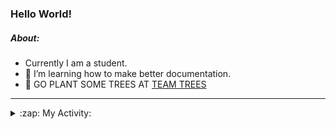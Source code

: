 ### Hello World!

##### About:
- Currently I am a student.
- 🌱 I’m learning how to make better documentation.
- 🌱 GO PLANT SOME TREES AT [TEAM TREES](https://teamtrees.org/)

---
<details>
  <summary>:zap: My Activity:</summary>
  
<!--START_SECTION:waka-->
![Code Time](http://img.shields.io/badge/Code%20Time-1%2C152%20hrs%2043%20mins-blue)

**I'm a Night 🦉** 

```text
🌞 Morning                1426 commits        ██░░░░░░░░░░░░░░░░░░░░░░░   09.18 % 
🌆 Daytime                5513 commits        █████████░░░░░░░░░░░░░░░░   35.48 % 
🌃 Evening                4475 commits        ███████░░░░░░░░░░░░░░░░░░   28.80 % 
🌙 Night                  4123 commits        ███████░░░░░░░░░░░░░░░░░░   26.54 % 
```
📅 **I'm Most Productive on Wednesday** 

```text
Monday                   2333 commits        ████░░░░░░░░░░░░░░░░░░░░░   15.02 % 
Tuesday                  2024 commits        ███░░░░░░░░░░░░░░░░░░░░░░   13.03 % 
Wednesday                3593 commits        ██████░░░░░░░░░░░░░░░░░░░   23.13 % 
Thursday                 1920 commits        ███░░░░░░░░░░░░░░░░░░░░░░   12.36 % 
Friday                   1533 commits        ██░░░░░░░░░░░░░░░░░░░░░░░   09.87 % 
Saturday                 1388 commits        ██░░░░░░░░░░░░░░░░░░░░░░░   08.93 % 
Sunday                   2746 commits        ████░░░░░░░░░░░░░░░░░░░░░   17.67 % 
```


📊 **This Week I Spent My Time On** 

```text
🔥 Editors: 
VS Code                  5 hrs 49 mins       █████████████████████████   100.00 % 

🐱‍💻 Projects: 
giveth-dapps-v2          3 hrs 20 mins       ██████████████░░░░░░░░░░░   57.23 % 
praise                   2 hrs 29 mins       ███████████░░░░░░░░░░░░░░   42.77 % 
```


 Last Updated on 17/07/2023 14:10:13 UTC
<!--END_SECTION:waka-->
</details>

